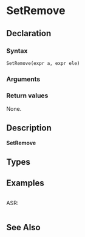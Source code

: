 # SetRemove


## Declaration

### Syntax

```fortran
SetRemove(expr a, expr ele)
```

### Arguments

### Return values

None.

## Description

**SetRemove**

## Types


## Examples

```fortran
```

ASR:

```fortran
```

## See Also
